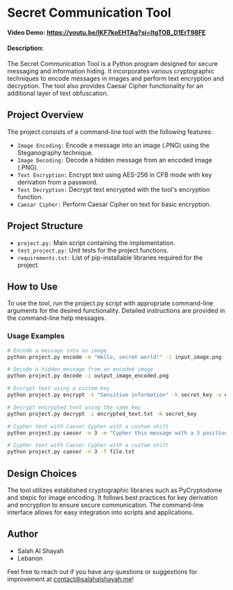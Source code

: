 # Secret Communication Tool
#### Video Demo:  <https://youtu.be/IKF7koEHTAg?si=ltgTOB_D1ErT98FE>
#### Description:
The Secret Communication Tool is a Python program designed for secure messaging and information hiding. It incorporates various cryptographic techniques to encode messages in images and perform text encryption and decryption. The tool also provides Caesar Cipher functionality for an additional layer of text obfuscation.

## Project Overview

The project consists of a command-line tool with the following features:

- `Image Encoding:` Encode a message into an image (.PNG) using the Steganography technique.
- `Image Decoding:` Decode a hidden message from an encoded image (.PNG).
- `Text Encryption:` Encrypt text using AES-256 in CFB mode with key derivation from a password.
- `Text Decryption:` Decrypt text encrypted with the tool's encryption function.
- `Caesar Cipher:` Perform Caesar Cipher on text for basic encryption.

## Project Structure

- `project.py:` Main script containing the implementation.
- `test_project.py:` Unit tests for the project functions.
- `requirements.txt:` List of pip-installable libraries required for the project.

## How to Use

To use the tool, run the project.py script with appropriate command-line arguments for the desired functionality. Detailed instructions are provided in the command-line help messages.

### Usage Examples
```bash
# Encode a message into an image
python project.py encode -m "Hello, secret world!" -i input_image.png -o output_image_encoded.png

# Decode a hidden message from an encoded image
python project.py decode -i output_image_encoded.png

# Encrypt text using a custom key
python project.py encrypt -t "Sensitive information" -k secret_key -o encrypted_text.txt

# Decrypt encrypted text using the same key
python project.py decrypt -i encrypted_text.txt -k secret_key

# Cypher text with Caeser Cypher with a custom shift
python project.py caeser -n 3 -m "Cypher this message with a 3 positive shift"

# Cypher text with Caeser Cypher with a custom shift
python project.py caeser -n 3 -f file.txt
```

## Design Choices

The tool utilizes established cryptographic libraries such as PyCryptodome and stepic for image encoding. It follows best practices for key derivation and encryption to ensure secure communication. The command-line interface allows for easy integration into scripts and applications.

## Author

- Salah Al Shayah
- Lebanon

Feel free to reach out if you have any questions or suggestions for improvement at contact@salahalshayah.me!

